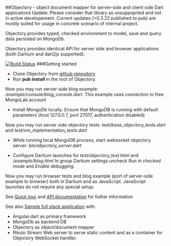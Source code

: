##Objectory - object document mapper for server-side and client side Dart applications
Update: Please consider that library as unsuppoprted and not in active developement. Current updates 
(>0.3.22 published to pub) are mostly suited for usage in concrete scenario of internal project.


Objectory provides typed, checked environment to model, save and query data persisted on MongoDb.

Objectory provides identical API for server side and browser applications (both Dartium and dart2js supported).

[![Build Status](https://drone.io/github.com/vadimtsushko/objectory/status.png)](https://drone.io/github.com/vadimtsushko/objectory/latest)
###Getting started

- Clone Objectory from [github repository](https://github.com/vadimtsushko/objectory)
- Run **pub install** in the root of Objectory.

Now you may run server-side blog example: */example/console/blog_console.dart*. This example uses connection to free MongoLab account 

- Install MongoDb locally. Ensure that MongoDB is running  with default parameters (host 127.0.0.7, port 27017, authentication disabled)

Now you may run server side objectory tests: *test/base_objectory_tests.dart* and *test/vm_implementation_tests.dart*

- While running local MongoDB process, start websocket objectory server: *bin/objectory_server.dart*
 
- Configure Dartium launches for *test/objectory_test.html* and */example/blog.html* In group Dartium settings uncheck *Run in checked mode* and *Enable debugging*.  

Now you may run browser tests and blog example (port of server-side example to browser) both in Dartium and as JavaScript. JavaScript launches do not require any special setup.

See [Quick tour](https://github.com/vadimtsushko/objectory/blob/master/doc/quick_tour.md) and [API documentation](http://vadimtsushko.github.io/objectory/) for futher information

See also [Sample full stack application](https://github.com/vadimtsushko/angular_objectory_demo) with

- Angular.dart as primary framework
- MongoDb as backend DB
- Objectory as object/document mapper
- Rikulo Stream Web server to serve static content and as a container for Objectory WebSocket handler. 

